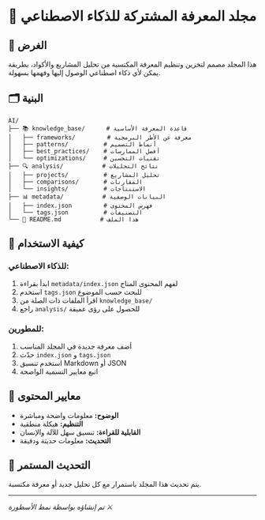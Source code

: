 # 🧠 مجلد المعرفة المشتركة للذكاء الاصطناعي

## 📖 الغرض
هذا المجلد مصمم لتخزين وتنظيم المعرفة المكتسبة من تحليل المشاريع والأكواد، بطريقة يمكن لأي ذكاء اصطناعي الوصول إليها وفهمها بسهولة.

## 🗂️ البنية
```
AI/
├── 📚 knowledge_base/      # قاعدة المعرفة الأساسية
│   ├── frameworks/         # معرفة عن الأطر البرمجية
│   ├── patterns/          # أنماط التصميم
│   ├── best_practices/    # أفضل الممارسات
│   └── optimizations/     # تقنيات التحسين
├── 🔍 analysis/           # نتائج التحليلات
│   ├── projects/          # تحليل المشاريع
│   ├── comparisons/       # المقارنات
│   └── insights/          # الاستنتاجات
├── 📊 metadata/           # البيانات الوصفية
│   ├── index.json         # فهرس المحتوى
│   └── tags.json          # التصنيفات
└── 📖 README.md           # هذا الملف
```

## 🚀 كيفية الاستخدام

### للذكاء الاصطناعي:
1. ابدأ بقراءة `metadata/index.json` لفهم المحتوى المتاح
2. استخدم `tags.json` للبحث حسب الموضوع
3. اقرأ الملفات ذات الصلة من `knowledge_base/`
4. راجع `analysis/` للحصول على رؤى عميقة

### للمطورين:
1. أضف معرفة جديدة في المجلد المناسب
2. حدّث `index.json` و `tags.json`
3. استخدم تنسيق Markdown أو JSON
4. اتبع معايير التسمية الواضحة

## 📝 معايير المحتوى
- **الوضوح:** معلومات واضحة ومباشرة
- **التنظيم:** هيكلة منطقية
- **القابلية للقراءة:** تنسيق سهل للآلة والإنسان
- **التحديث:** معلومات حديثة ودقيقة

## 🔄 التحديث المستمر
يتم تحديث هذا المجلد باستمرار مع كل تحليل جديد أو معرفة مكتسبة.

---
*تم إنشاؤه بواسطة نمط الأسطورة ⚔️*